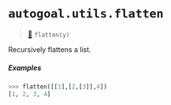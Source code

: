 # `autogoal.utils.flatten`

> [📝](https://github.com/autogoal/autogoal/blob/main/autogoal/utils/__init__.py#L126)
> `flatten(y)`

Recursively flattens a list.

##### Examples

```python
>>> flatten([[1],[2,[3]],4])
[1, 2, 3, 4]

```

